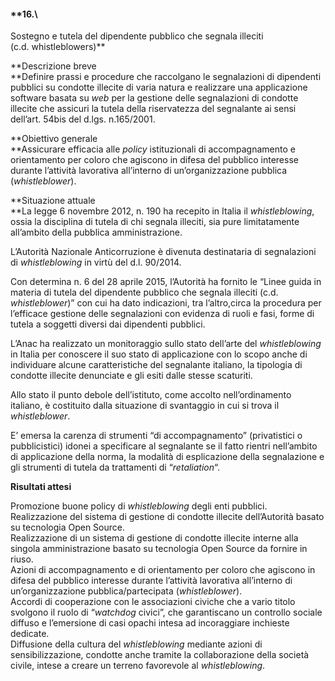 #### **16.\
 Sostegno e tutela del dipendente pubblico che segnala illeciti\
 (c.d. whistleblowers)**

**Descrizione breve\
**Definire prassi e procedure che raccolgano le segnalazioni di
dipendenti pubblici su condotte illecite di varia natura e realizzare
una applicazione software basata su *web* per la gestione delle
segnalazioni di condotte illecite che assicuri la tutela della
riservatezza del segnalante ai sensi dell’art. 54bis del d.lgs.
n.165/2001.

**Obiettivo generale\
**Assicurare efficacia alle *policy* istituzionali di accompagnamento e
orientamento per coloro che agiscono in difesa del pubblico interesse
durante l’attività lavorativa all’interno di un’organizzazione pubblica
(*whistleblower*).

**Situazione attuale\
**La legge 6 novembre 2012, n. 190 ha recepito in Italia il
*whistleblowing*, ossia la disciplina di tutela di chi segnala illeciti,
sia pure limitatamente all’ambito della pubblica amministrazione.

L’Autorità Nazionale Anticorruzione è divenuta destinataria di
segnalazioni di *whistleblowing* in virtù del d.l. 90/2014.

Con determina n. 6 del 28 aprile 2015, l’Autorità ha fornito le “Linee
guida in materia di tutela del dipendente pubblico che segnala illeciti
(c.d. *whistleblower*)” con cui ha dato indicazioni, tra l’altro,circa
la procedura per l’efficace gestione delle segnalazioni con evidenza di
ruoli e fasi, forme di tutela a soggetti diversi dai dipendenti
pubblici.

L’Anac ha realizzato un monitoraggio sullo stato dell’arte del
*whistleblowing* in Italia per conoscere il suo stato di applicazione
con lo scopo anche di individuare alcune caratteristiche del segnalante
italiano, la tipologia di condotte illecite denunciate e gli esiti dalle
stesse scaturiti.

Allo stato il punto debole dell’istituto, come accolto nell’ordinamento
italiano, è costituito dalla situazione di svantaggio in cui si trova il
*whistleblower*.

E’ emersa la carenza di strumenti “di accompagnamento” (privatistici o
pubblicistici) idonei a specificare al segnalante se il fatto rientri
nell’ambito di applicazione della norma, la modalità di esplicazione
della segnalazione e gli strumenti di tutela da trattamenti di
“*retaliation*“.

**Risultati attesi**

Promozione buone policy di *whistleblowing* degli enti pubblici.\
Realizzazione del sistema di gestione di condotte illecite dell’Autorità
basato su tecnologia Open Source.\
Realizzazione di un sistema di gestione di condotte illecite interne
alla singola amministrazione basato su tecnologia Open Source da fornire
in riuso.\
Azioni di accompagnamento e di orientamento per coloro che agiscono in
difesa del pubblico interesse durante l’attività lavorativa all’interno
di un’organizzazione pubblica/partecipata (*whistleblower*).\
Accordi di cooperazione con le associazioni civiche che a vario titolo
svolgono il ruolo di “*watchdog* civici”, che garantiscano un controllo
sociale diffuso e l’emersione di casi opachi intesa ad incoraggiare
inchieste dedicate.\
Diffusione della cultura del *whistleblowing* mediante azioni di
sensibilizzazione, condotte anche tramite la collaborazione della
società civile, intese a creare un terreno favorevole al
*whistleblowing*.

